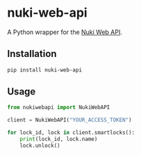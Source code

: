 # nuki-web-api

A Python wrapper for the [Nuki Web API](https://api.nuki.io/).

## Installation

```bash
pip install nuki-web-api
```

## Usage
```Python
from nukiwebapi import NukiWebAPI

client = NukiWebAPI("YOUR_ACCESS_TOKEN")

for lock_id, lock in client.smartlocks():
    print(lock_id, lock.name)
    lock.unlock()
```
